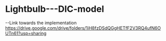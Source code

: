 # Lightbulb---DIC-model
--Link towards the implementation https://drive.google.com/drive/folders/1iH8fzDSdQGgHETfF2V3RQ4ufN6OUTn61?usp=sharing
